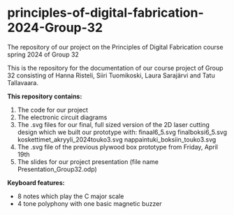 # principles-of-digital-fabrication-2024-Group-32
The repository of our project on the Principles of Digital Fabrication course spring 2024 of Group 32

This is the repository for the documentation of our course project of Group 32 consisting of Hanna Risteli, Siiri Tuomikoski, Laura Sarajärvi and Tatu Tallavaara.

**This repository contains:**
1) The code for our project
2) The electronic circuit diagrams 
3) The .svg files for our final, full sized version of the 2D laser cutting design which we built our prototype with:
   finaal6_5.svg
   finalboksi6_5.svg
   koskettimet_akryyli_2024touko3.svg
   nappaintuki_boksiin_touko3.svg
5) The .svg file of the previous plywood box prototype from Friday, April 19th
6) The slides for our project presentation (file name Presentation_Group32.odp) 

**Keyboard features:**
- 8 notes which play the C major scale
- 4 tone polyphony with one basic magnetic buzzer
